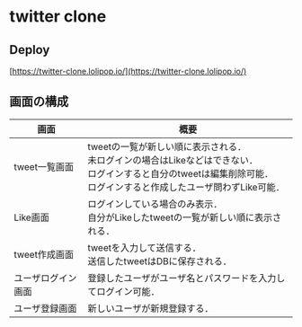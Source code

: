 # twitter clone

## Deploy

[https://twitter-clone.lolipop.io/](https://twitter-clone.lolipop.io/)

## 画面の構成

|画面|概要|
|-|-|
|tweet一覧画面|tweetの一覧が新しい順に表示される．<br>未ログインの場合はLikeなどはできない．<br>ログインすると自分のtweetは編集削除可能．<br>ログインすると作成したユーザ問わずLike可能．|
|Like画面|ログインしている場合のみ表示．<br>自分がLikeしたtweetの一覧が新しい順に表示される．|
|tweet作成画面|tweetを入力して送信する．<br>送信したtweetはDBに保存される．|
|ユーザログイン画面|登録したユーザがユーザ名とパスワードを入力してログイン可能．|
|ユーザ登録画面|新しいユーザが新規登録する．|

